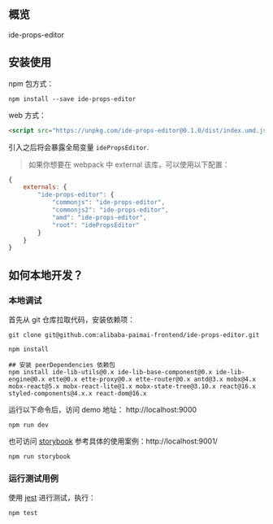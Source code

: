 ## 概览

ide-props-editor

## 安装使用

npm 包方式：
```shell
npm install --save ide-props-editor
```

web 方式：
```html
<script src="https://unpkg.com/ide-props-editor@0.1.0/dist/index.umd.js"></script>
```
引入之后将会暴露全局变量 `idePropsEditor`.

> 如果你想要在 webpack 中 external 该库，可以使用以下配置：
```js
{
    externals: {
        "ide-props-editor": {
            "commonjs": "ide-props-editor",
            "commonjs2": "ide-props-editor",
            "amd": "ide-props-editor",
            "root": "idePropsEditor"
        }
    }
}
```

## 如何本地开发？

### 本地调试

首先从 git 仓库拉取代码，安装依赖项：
```shell
git clone git@github.com:alibaba-paimai-frontend/ide-props-editor.git

npm install

## 安装 peerDependencies 依赖包
npm install ide-lib-utils@0.x ide-lib-base-component@0.x ide-lib-engine@0.x ette@0.x ette-proxy@0.x ette-router@0.x antd@3.x mobx@4.x mobx-react@5.x mobx-react-lite@1.x mobx-state-tree@3.10.x react@16.x styled-components@4.x.x react-dom@16.x
```

运行以下命令后，访问 demo 地址： http://localhost:9000
```shell
npm run dev
```

也可访问 [storybook](https://github.com/storybooks/storybook) 参考具体的使用案例：http://localhost:9001/
```shell
npm run storybook
```

### 运行测试用例

使用 [jest](https://jestjs.io) 进行测试，执行：

```shell
npm test
```


